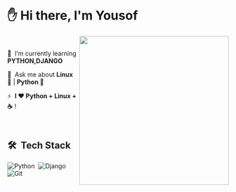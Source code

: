 # ✋ Hi there, I'm Yousof

<div align="left">
    <picture align="right">
        <img align="right" width="340em" height="340em" src="https://raw.github.com/MrYazdan/MrYazdan/main/tech.gif">
    </picture>
<br>
     
🌱  &nbsp;I’m currently learning **PYTHON,DJANGO**

💬  &nbsp;Ask me about **Linux 🐧** | **Python 🐍**

⚡ &nbsp;**I ❤️️ Python + Linux + ☕** !
</div>

 <br>

 ## 🛠 &nbsp;Tech Stack


![Python](https://img.shields.io/badge/-Python-05122A?style=flat&logo=python)&nbsp;
![Django](https://img.shields.io/badge/-Django-05122A?style=flat&logo=django)&nbsp;
![Git](https://img.shields.io/badge/-Git-05122A?style=flat&logo=git)&nbsp;
